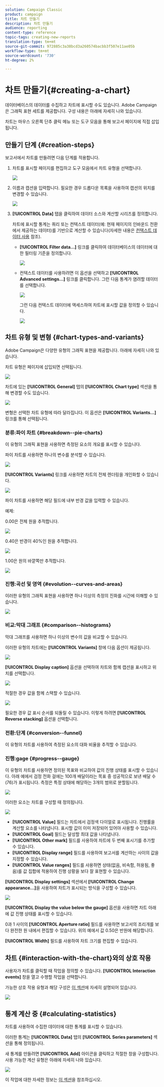 ```yaml
---
solution: Campaign Classic
product: campaign
title: 차트 만들기
description: 차트 만들기
audience: reporting
content-type: reference
topic-tags: creating-new-reports
translation-type: tm+mt
source-git-commit: 972885c3a38bcd3a260574bacbb3f507e11ae05b
workflow-type: tm+mt
source-wordcount: '730'
ht-degree: 2%

---
```



# 차트 만들기{#creating-a-chart}

데이터베이스의 데이터를 수집하고 차트에 표시할 수도 있습니다. Adobe Campaign은 그래픽 표현 세트를 제공합니다. 구성 내용은 아래에 자세히 나와 있습니다.

차트는 마우스 오른쪽 단추 클릭 메뉴 또는 도구 모음을 통해 보고서 페이지에 직접 삽입됩니다.

## 만들기 단계 {#creation-steps}

보고서에서 차트를 만들려면 다음 단계를 적용합니다.

1. 차트를 표시할 페이지를 편집하고 도구 모음에서 차트 유형을 선택합니다.

   ![](assets/s_advuser_report_page_activity_04.png)

1. 이름과 캡션을 입력합니다. 필요한 경우 드롭다운 목록을 사용하여 캡션의 위치를 변경할 수 있습니다.

   ![](assets/s_ncs_advuser_report_wizard_018.png)

1. **[!UICONTROL Data]** 탭을 클릭하여 데이터 소스와 계산할 시리즈를 정의합니다.

   차트에 표시할 통계는 쿼리 또는 컨텍스트 데이터(예: 현재 페이지의 인바운드 전환에서 제공하는 데이터)를 기반으로 계산할 수 있습니다(자세한 내용은 [컨텍스트 데이터 사용](../../reporting/using/using-the-context.md#using-context-data) 참조).

   * **[!UICONTROL Filter data...]** 링크를 클릭하여 데이터베이스의 데이터에 대한 필터링 기준을 정의합니다.

      ![](assets/reporting_graph_add_filter.png)

   * 컨텍스트 데이터를 사용하려면 이 옵션을 선택하고 **[!UICONTROL Advanced settings...]** 링크를 클릭합니다. 그런 다음 통계가 염려할 데이터를 선택합니다.

      ![](assets/reporting_graph_from_context.png)

      그런 다음 컨텍스트 데이터에 액세스하여 차트에 표시할 값을 정의할 수 있습니다.

      ![](assets/reporting_graph_select-from_context.png)

## 차트 유형 및 변형 {#chart-types-and-variants}

Adobe Campaign은 다양한 유형의 그래픽 표현을 제공합니다. 아래에 자세히 나와 있습니다.

차트 유형은 페이지에 삽입되면 선택됩니다.

![](assets/s_advuser_report_page_activity_04.png)

차트에 있는 **[!UICONTROL General]** 탭의 **[!UICONTROL Chart type]** 섹션을 통해 변경할 수도 있습니다.

![](assets/reporting_change_graph_type.png)

변형은 선택한 차트 유형에 따라 달라집니다. 이 옵션은 **[!UICONTROL Variants...]** 링크를 통해 선택됩니다.

### 분류:파이 차트 {#breakdown--pie-charts}

이 유형의 그래픽 표현을 사용하면 측정된 요소의 개요를 표시할 수 있습니다.

파이 차트를 사용하면 하나의 변수를 분석할 수 있습니다.

![](assets/reporting_graph_type_sector_1.png)

**[!UICONTROL Variants]** 링크를 사용하면 차트의 전체 렌더링을 개인화할 수 있습니다.

![](assets/reporting_graph_type_sector_2.png)

파이 차트를 사용하면 해당 필드에 내부 반경 값을 입력할 수 있습니다.

예제:

0.00은 전체 원을 추적합니다.

![](assets/s_ncs_advuser_report_sector_exple1.png)

0.40은 반경이 40%인 원을 추적합니다.

![](assets/s_ncs_advuser_report_sector_exple2.png)

1.00은 원의 바깥쪽만 추적합니다.

![](assets/s_ncs_advuser_report_sector_exple3.png)

### 진행:곡선 및 영역 {#evolution--curves-and-areas}

이러한 유형의 그래픽 표현을 사용하면 하나 이상의 측정의 진화를 시간에 이해할 수 있습니다.

![](assets/reporting_graph_type_curve.png)

### 비교:막대 그래프 {#comparison--histograms}

막대 그래프를 사용하면 하나 이상의 변수의 값을 비교할 수 있습니다.

이러한 유형의 차트에는 **[!UICONTROL Variants]** 창에 다음 옵션이 제공됩니다.

![](assets/reporting_select_graph_var.png)

**[!UICONTROL Display caption]** 옵션을 선택하여 차트와 함께 캡션을 표시하고 위치를 선택합니다.

![](assets/reporting_select_graph_legend.png)

적절한 경우 값을 함께 스택할 수 있습니다.

![](assets/reporting_graph_type_histo.png)

필요한 경우 값 표시 순서를 되돌릴 수 있습니다. 이렇게 하려면 **[!UICONTROL Reverse stacking]** 옵션을 선택합니다.

### 전환:단계 {#conversion--funnel}

이 유형의 차트를 사용하여 측정된 요소의 대화 비율을 추적할 수 있습니다.

### 진행:gage {#progress--gauge}

이 유형의 차트를 사용하면 정의된 목표와 비교하여 값의 진행 상태를 표시할 수 있습니다. 아래 예에서 검정 전화 걸에는 100개 배달이라는 목표 중 성공적으로 보낸 배달 수(76)가 표시됩니다. 측정은 특정 상태에 해당하는 3개의 범위로 분할됩니다.

![](assets/reporting_graph_type_gauge.png)

이러한 요소는 차트를 구성할 때 정의됩니다.

![](assets/reporting_graph_type_gauge1.png)

* **[!UICONTROL Value]** 필드는 차트에서 검정색 다이얼로 표시됩니다. 진행률을 계산할 요소를 나타냅니다. 표시할 값이 이미 저장되어 있어야 사용할 수 있습니다.
* **[!UICONTROL Goal]** 필드는 달성할 최대 값을 나타냅니다.
* **[!UICONTROL Other mark]** 필드를 사용하여 차트에 두 번째 표시기를 추가할 수 있습니다.
* **[!UICONTROL Display range]** 필드를 사용하여 보고서를 계산하는 사이의 값을 지정할 수 있습니다.
* **[!UICONTROL Value ranges]** 필드를 사용하면 상태(없음, 비속함, 허용됨, 좋음)를 값 집합에 적용하여 진행 상황을 보다 잘 표현할 수 있습니다.

**[!UICONTROL Display settings]** 섹션에서 **[!UICONTROL Change appearance...]**&#x200B;을 사용하여 차트가 표시되는 방식을 구성할 수 있습니다.

![](assets/reporting_graph_type_gauge2.png)

**[!UICONTROL Display the value below the gauge]** 옵션을 사용하면 차트 아래에 값 진행 상태를 표시할 수 있습니다.

0과 1 사이의 **[!UICONTROL Aperture ratio]** 필드를 사용하면 보고서의 조리개를 보다 완전한 원 내에서 편집할 수 있습니다. 위의 예에서 값 0.50은 반원에 해당합니다.

**[!UICONTROL Width]** 필드를 사용하여 차트 크기를 편집할 수 있습니다.

## 차트 {#interaction-with-the-chart}와의 상호 작용

사용자가 차트를 클릭할 때 작업을 정의할 수 있습니다. **[!UICONTROL Interaction events]** 창을 열고 수행할 작업을 선택합니다.

가능한 상호 작용 유형과 해당 구성은 [이 섹션](../../web/using/static-elements-in-a-web-form.md#inserting-html-content)에 자세히 설명되어 있습니다.

![](assets/s_ncs_advuser_report_wizard_017.png)

## 통계 계산 중 {#calculating-statistics}

차트를 사용하여 수집한 데이터에 대한 통계를 표시할 수 있습니다.

이러한 통계는 **[!UICONTROL Data]** 탭의 **[!UICONTROL Series parameters]** 섹션을 통해 정의됩니다.

새 통계를 만들려면 **[!UICONTROL Add]** 아이콘을 클릭하고 적절한 창을 구성합니다. 사용 가능한 계산 유형은 아래에 자세히 나와 있습니다.

![](assets/reporting_add_statistics.png)

이 작업에 대한 자세한 정보는 [이 섹션](../../reporting/using/using-the-descriptive-analysis-wizard.md#statistics-calculation)을 참조하십시오.
